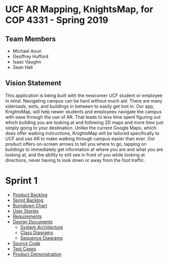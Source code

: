 # UCF AR Mapping, KnightsMap, for COP 4331 - Spring 2019

## Team Members

- Michael Aoun
- Geoffrey Hufford
- Isaac Vaughn
- Sean Hall

## Vision Statement

This application is being built with the newcomer UCF student or employee in mind. Navigating campus can be hard without much aid. There are many sideroads, exits, and buildings in between to easily get lost in. Our app, KnightsMap, will help newer students and employees navigate the campus with ease through the use of AR. That leads to less time spent figuring out which building you are looking at and following 2D maps and more time just simply going to your destination.
Unlike the current Google Maps, which does offer walking instructions, KnightsMap will be tailored specifically to UCF and use AR to make walking through campus easier than ever. Our product offers on-screen arrows to tell you where to go, tapping on buildings to immediately get information at where you are and what you are looking at, and the ability to still see in front of you while looking at directions, never having to look down or away from the foot traffic.

# Sprint 1

- [Product Backlog](https://trello.com/b/OslTPyHi/poop-group-project)
- [Sprint Backlog](https://trello.com/b/OslTPyHi/poop-group-project)
- [Burndown Chart](https://github.com/micklestick/poop-groop/blob/master/project-information/burndown-chart.png)
- [User Stories](https://github.com/micklestick/poop-groop/blob/master/project-information/user-stories.md)
- [Requirements](https://github.com/micklestick/poop-groop/blob/master/project-information/requirements.md)
- [Design Documents](https://github.com/micklestick/poop-groop/blob/master/project-design/)
    - [System Architecture](https://github.com/micklestick/poop-groop/blob/master/project-design/system-architecture)
    - [Class Diagrams](https://github.com/micklestick/poop-groop/blob/master/project-design/class-diagrams)
    - [Sequence Diagrams](https://github.com/micklestick/poop-groop/blob/master/project-design/sequence-diagrams)
- [Source Code](https://github.com/micklestick/poop-groop/blob/master/KnightsMaps/KnightsMaps)
- [Test Cases](https://github.com/micklestick/poop-groop/blob/master/KnightsMaps/KnightsMapsTests)
- [Product Demonstration](https://github.com/micklestick/poop-groop/blob/master/KnightsMaps/demo)
